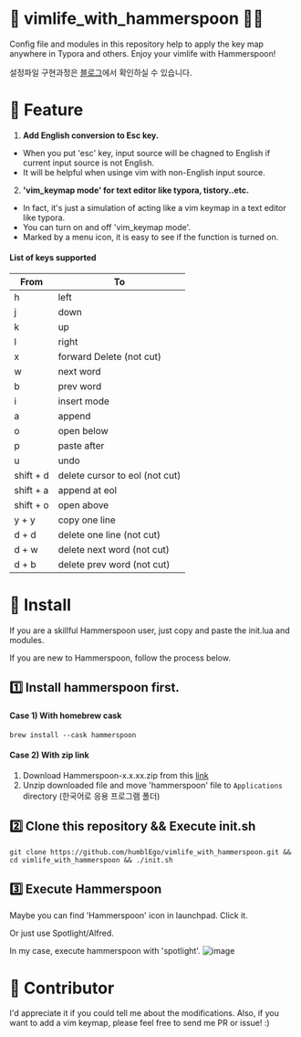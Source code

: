 # 🍎 vimlife_with_hammerspoon 🔨🥄

Config file and modules in this repository help to apply the key map anywhere in Typora and others.
Enjoy your vimlife with Hammerspoon!

설정파일 구현과정은 [블로그](https://humblego.tistory.com/11)에서 확인하실 수 있습니다.

# 🍎 Feature

1. **Add English conversion to Esc key.**

- When you put 'esc' key, input source will be chagned to English if current input source is not English.
- It will be helpful when usinge vim with non-English input source.

2. **'vim_keymap mode' for text editor like typora, tistory..etc.**

- In fact, it's just a simulation of acting like a vim keymap in a text editor like typora.
- You can turn on and off 'vim_keymap mode'.
- Marked by a menu icon, it is easy to see if the function is turned on.

#### List of keys supported

| From      | To                             |
| --------- | ------------------------------ |
| h         | left                           |
| j         | down                           |
| k         | up                             |
| l         | right                          |
| x         | forward Delete (not cut)       |
| w         | next word                      |
| b         | prev word                      |
| i         | insert mode                    |
| a         | append                         |
| o         | open below                     |
| p         | paste after                    |
| u         | undo                           |
| shift + d | delete cursor to eol (not cut) |
| shift + a | append at eol                  |
| shift + o | open above                     |
| y + y     | copy one line                  |
| d + d     | delete one line (not cut)      |
| d + w     | delete next word (not cut)     |
| d + b     | delete prev word (not cut)     |

# 🍎 Install

If you are a skillful Hammerspoon user, just copy and paste the init.lua and modules.

If you are new to Hammerspoon, follow the process below.

## 1️⃣ Install hammerspoon first.

#### Case 1) With homebrew cask

```
brew install --cask hammerspoon
```

#### Case 2) With zip link

1. Download Hammerspoon-x.x.xx.zip from this [link](https://github.com/Hammerspoon/hammerspoon/releases/tag/0.9.82)
2. Unzip downloaded file and move 'hammerspoon' file to `Applications` directory (한국어로 응용 프로그램 폴더)

## 2️⃣ Clone this repository && Execute init.sh

```
git clone https://github.com/humblEgo/vimlife_with_hammerspoon.git && cd vimlife_with_hammerspoon && ./init.sh
```

## 3️⃣ Execute Hammerspoon

Maybe you can find 'Hammerspoon' icon in launchpad. Click it.

Or just use Spotlight/Alfred.

In my case, execute hammerspoon with 'spotlight'.
![image](https://user-images.githubusercontent.com/54612343/103273247-2ff66900-4a02-11eb-8448-1fd6a4e97468.png)

# 🍎 Contributor

I'd appreciate it if you could tell me about the modifications.
Also, if you want to add a vim keymap, please feel free to send me PR or issue! :)
